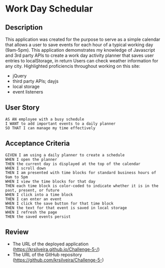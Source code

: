 # Work Day Schedular

## Description
This application was created for the purpose to serve as a simple calendar that allows a user to save events for each hour of a typical working day (9am-5pm). This application demomstrates my knowledge of Javascript and 3rd party APIs to create a work day activity planner that saves user entries to localStorage, in return Users can check weather information for any city. Highlighted proficiencis throughout working on this site:
* jQuery
* third party APIs; dayjs
* local storage 
* event listeners

## User Story
```
AS AN employee with a busy schedule
I WANT to add important events to a daily planner
SO THAT I can manage my time effectively
```


## Acceptance Criteria
```
GIVEN I am using a daily planner to create a schedule
WHEN I open the planner
THEN the current day is displayed at the top of the calendar
WHEN I scroll down
THEN I am presented with time blocks for standard business hours of 9am to 5pm
WHEN I view the time blocks for that day
THEN each time block is color-coded to indicate whether it is in the past, present, or future
WHEN I click into a time block
THEN I can enter an event
WHEN I click the save button for that time block
THEN the text for that event is saved in local storage
WHEN I refresh the page
THEN the saved events persist
```


## Review 

* The URL of the deployed application (https://krsilveira.github.io/Challenge-5-/)
* The URL of the GitHub repository (https://github.com/krsilveira/Challenge-5-)